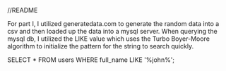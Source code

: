 //README

For part I, I utilized generatedata.com to generate the random data into a csv and then loaded up the data into a mysql server. When querying the mysql db, I utilized the LIKE value which uses the Turbo Boyer-Moore algorithm to initialize the pattern for the string to search quickly. 

SELECT * FROM users WHERE full_name LIKE '%john%';